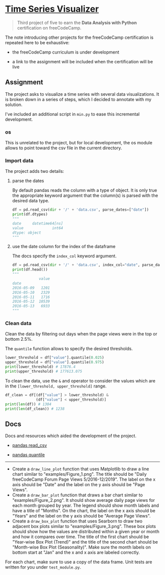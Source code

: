 # [Time Series Visualizer](https://repl.it/@borntofrappe/fcc-time-series-visualizer)

> Third project of five to earn the **Data Analysis with Python** certification on freeCodeCamp.

The note introducing other projects for the freeCodeCamp certification is repeated here to be exhaustive:

- the freeCodeCamp curriculum is under development

- a link to the assignment will be included when the certification will be live

## Assignment

The project asks to visualize a time series with several data visualizations. It is broken down in a series of steps, which I decided to annotate with my solution.

I've included an additional script in `min.py` to ease this incremental development.

### os

This is unrelated to the project, but for local development, the os module allows to point toward the csv file in the current directory.

### Import data

The project adds two details:

1.  parse the dates

    By default pandas reads the column with a type of object. It is only true the appropriate keyword argument that the column(s) is parsed with the desired data type.

    ```py
    df = pd.read_csv(dir + '/' + 'data.csv', parse_dates=["date"])
    print(df.dtypes)
    """
    date     datetime64[ns]
    value             int64
    dtype: object
    """
    ```

2.  use the date column for the index of the dataframe

    The docs specify the `index_col` keyword argument.

    ```py
    df = pd.read_csv(dir + '/' + 'data.csv', index_col="date", parse_dates=["date"])
    print(df.head())
    """
                value
    date
    2016-05-09   1201
    2016-05-10   2329
    2016-05-11   1716
    2016-05-12  10539
    2016-05-13   6933
    """
    ```

### Clean data

Clean the data by filtering out days when the page views were in the top or bottom 2.5%.

The `quantile` function allows to specify the desired thresholds.

```py
lower_threshold = df["value"].quantile(0.025)
upper_threshold = df["value"].quantile(0.975)
print(lower_threshold) # 17876.4
print(upper_threshold) # 177613.075
```

To clean the data, use the `&` and operator to consider the values which are in the `[lower_threshold, upper_threshold]` range.

```py
df_clean = df[(df["value"] > lower_threshold) &
              (df["value"] < upper_threshold)]
print(len(df)) # 1304
print(len(df_clean)) # 1238
```

## Docs

Docs and resources which aided the development of the project.

- [pandas read_csv](https://pandas.pydata.org/pandas-docs/stable/reference/api/pandas.read_csv.html)

- [pandas quantile](https://pandas.pydata.org/pandas-docs/stable/reference/api/pandas.DataFrame.quantile.html)

---

- Create a `draw_line_plot` function that uses Matplotlib to draw a line chart similar to "examples/Figure_1.png". The title should be "Daily freeCodeCamp Forum Page Views 5/2016-12/2019". The label on the x axis should be "Date" and the label on the y axis should be "Page Views".
- Create a `draw_bar_plot` function that draws a bar chart similar to "examples/Figure_2.png". It should show average daily page views for each month grouped by year. The legend should show month labels and have a title of "Months". On the chart, the label on the x axis should be "Years" and the label on the y axis should be "Average Page Views".
- Create a `draw_box_plot` function that uses Searborn to draw two adjacent box plots similar to "examples/Figure_3.png". These box plots should show how the values are distributed within a given year or month and how it compares over time. The title of the first chart should be "Year-wise Box Plot (Trend)" and the title of the second chart should be "Month-wise Box Plot (Seasonality)". Make sure the month labels on bottom start at "Jan" and the x and x axis are labeled correctly.

For each chart, make sure to use a copy of the data frame. Unit tests are written for you under `test_module.py`.
